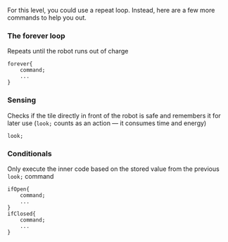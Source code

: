 For this level, you could use a repeat loop. Instead, here are a few more commands to help you out.
### The forever loop
Repeats until the robot runs out of charge
```
forever{
    command;
    ...
}
```
### Sensing
Checks if the tile directly in front of the robot is safe and remembers it for later use
(`look;` counts as an action — it consumes time and energy)
```
look;
```
### Conditionals
Only execute the inner code based on the stored value from the previous `look;` command
```
ifOpen{
    command;
    ...
}
ifClosed{
    command;
    ...
}
```